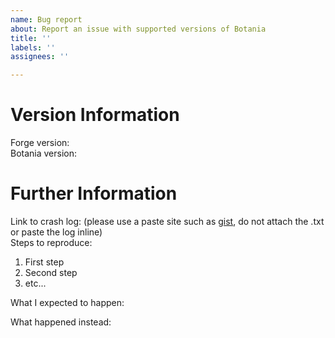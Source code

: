 ```yaml
---
name: Bug report
about: Report an issue with supported versions of Botania
title: ''
labels: ''
assignees: ''

---
```


<!--
# Notice
Please do not use github issues to post ideas. Ideas should be posted on the Botania Reddit (https://www.reddit.com/r/botania/), or discussed on Discord.
Please delete everything above the version information, including this notice before submitting your issue.  
Tip: Use two spaces at the end of lines to force a new line.
-->
# Version Information
Forge version:  
Botania version:  

# Further Information
Link to crash log: (please use a paste site such as [gist](https://gist.github.com/), do not attach the .txt or paste the log inline)\
Steps to reproduce:
1. First step
2. Second step
3. etc...

What I expected to happen:

What happened instead:
